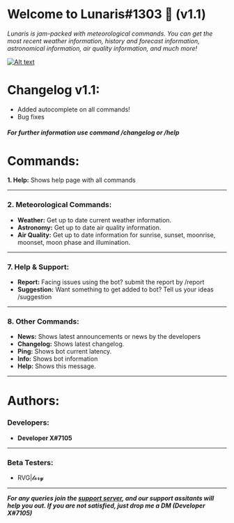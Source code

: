# **Welcome to Lunaris#1303 🌙 (v1.1)**
*Lunaris is jam-packed with meteorological commands. You can get the most recent weather information, history and forecast information, astronomical information, air quality information, and much more!*

[![Alt text](https://i.imgur.com/OYxIIxE.png)](https://discord.gg/cca2PXMmHH)

# **Changelog v1.1:**
- Added autocomplete on all commands!
- Bug fixes
##### For further information use command /changelog or /help

# **Commands:**
**1. Help:** Shows help page with all commands

------------

### **2. Meteorological Commands:**
- **Weather:** Get up to date current weather information.
- **Astronomy:** Get up to date air quality information.
- **Air Quality:** Get up to date information for sunrise, sunset, moonrise, moonset, moon phase and illumination.

------------


### **7. Help & Support:**
- **Report:** Facing issues using the bot? submit the report by /report
- **Suggestion:** Want something to get added to bot? Tell us your ideas /suggestion

------------


### **8. Other Commands:**
- **News:** Shows latest announcements or news by the developers
- **Changelog:** Shows latest changelog.
- **Ping:** Shows bot current latency.
- **Info:** Shows bot information
- **Help:** Shows this message.

------------


# **Authors:**
### **Developers:**
- **Developer X#7105**
------------
### **Beta Testers:**
- RVG|𝓵𝓸𝓻𝔂
------------
***For any queries join the [support server](https://discord.gg/j6h9zZNPaJ "support server"), and our support assitants will help you out. If you are not satisfied, just drop me a DM (Developer X#7105)***
